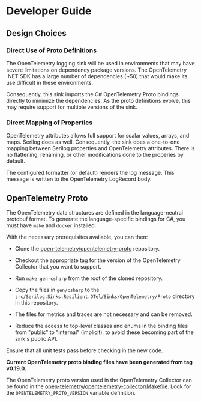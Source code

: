 # Developer Guide

## Design Choices

### Direct Use of Proto Definitions

The OpenTelemetry logging sink will be used in environments that may
have severe limitations on dependency package versions. The
OpenTelemetry .NET SDK has a large number of dependencies (~50) that
would make its use difficult in these environments.

Consequently, this sink imports the C# OpenTelemetry Proto bindings
directly to minimize the dependencies. As the proto definitions
evolve, this may require support for multiple versions of the sink.

### Direct Mapping of Properties

OpenTelemetry attributes allows full support for scalar values,
arrays, and maps. Serilog does as well. Consequently, the sink does a
one-to-one mapping between Serilog properties and OpenTelemetry
attributes. There is no flattening, renaming, or other modifications
done to the properies by default.

The configured formatter (or default) renders the log message. This
message is written to the OpenTelemetry LogRecord body.

## OpenTelemetry Proto

The OpenTelemetry data structures are defined in the language-neutral
protobuf format. To generate the language-specific bindings for C#,
you must have `make` and `docker` installed.

With the necessary prerequisites available, you can then:

- Clone the
  [open-telemetry/opentelemetry-proto](https://github.com/open-telemetry/opentelemetry-proto)
  repository.

- Checkout the appropriate tag for the version of the OpenTelemetry
  Collector that you want to support.

- Run `make gen-csharp` from the root of the cloned repository.

- Copy the files in `gen/csharp` to the `src/Serilog.Sinks.Resilient.OTel/Sinks/OpenTelemetry/Proto`
  directory in this repository.

- The files for metrics and traces are not necessary and can be
  removed.

- Reduce the access to top-level classes and enums in the binding
  files from "public" to "internal" (implicit), to avoid these
  becoming part of the sink's public API.

Ensure that all unit tests pass before checking in the new code.

**Current OpenTelemetry proto binding files have been generated from
tag v0.19.0.**

The OpenTelemetry proto version used in the OpenTelemetry Collector
can be found in the [open-telemetry/opentelemetry-collector/Makefile](https://github.com/open-telemetry/opentelemetry-collector/blob/main/Makefile). Look for the `OPENTELEMETRY_PROTO_VERSION` variable
definition.
